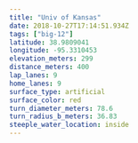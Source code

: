 ```yaml
---
title: "Univ of Kansas"
date: 2018-10-27T17:14:51.934Z
tags: ["big-12"]
latitude: 38.9809041
longitude: -95.3310453
elevation_meters: 299
distance_meters: 400
lap_lanes: 9
home_lanes: 9
surface_type: artificial
surface_color: red
turn_diameter_meters: 78.6
turn_radius_b_meters: 36.83
steeple_water_location: inside
---
```

